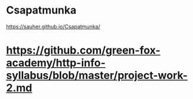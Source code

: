 # Csapatmunka
https://sauher.github.io/Csapatmunka/
# https://github.com/green-fox-academy/http-info-syllabus/blob/master/project-work-2.md
